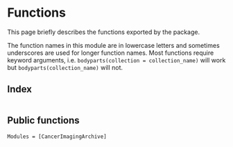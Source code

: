 # Functions

This page briefly describes the functions exported by the package.

The function names in this module are in lowercase letters and sometimes underscores are used for longer function names.
Most functions require keyword arguments, i.e. `bodyparts(collection = collection_name)` will work but `bodyparts(collection_name)` will not.

## Index

```@index
```

## Public functions

```@autodocs
Modules = [CancerImagingArchive]
```
